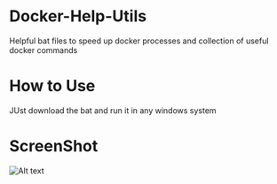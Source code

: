 # Docker-Help-Utils
Helpful bat files to speed up docker processes and collection of useful docker commands

# How to Use
JUst download the bat and run it in any windows system

# ScreenShot
![Alt text](https://user-images.githubusercontent.com/1622949/110065977-749dd800-7d96-11eb-9b98-dbbcc0564146.png "")
